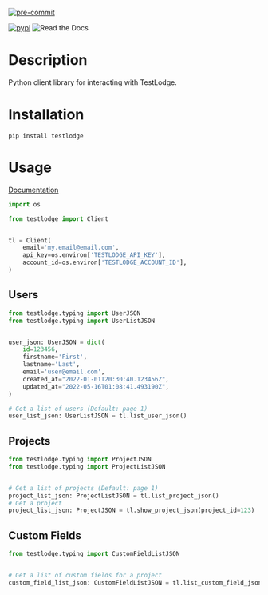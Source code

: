 [![pre-commit](https://img.shields.io/badge/pre--commit-enabled-brightgreen?logo=pre-commit&logoColor=white)](https://github.com/pre-commit/pre-commit)

[![pypi](https://img.shields.io/pypi/v/testlodge?style=plastic)](https://pypi.org/project/testlodge/)
![Read the Docs](https://img.shields.io/readthedocs/testlodge)

# Description

Python client library for interacting with TestLodge.

# Installation

`pip install testlodge`

# Usage

[Documentation](https://img.shields.io/readthedocs/testlodge)

```python
import os

from testlodge import Client


tl = Client(
    email='my.email@email.com',
    api_key=os.environ['TESTLODGE_API_KEY'],
    account_id=os.environ['TESTLODGE_ACCOUNT_ID'],
)
```

## Users

```python
from testlodge.typing import UserJSON
from testlodge.typing import UserListJSON


user_json: UserJSON = dict(
    id=123456,
    firstname='First',
    lastname='Last',
    email='user@email.com',
    created_at="2022-01-01T20:30:40.123456Z",
    updated_at="2022-05-16T01:08:41.493190Z",
)

# Get a list of users (Default: page 1)
user_list_json: UserListJSON = tl.list_user_json()
```

## Projects

```python
from testlodge.typing import ProjectJSON
from testlodge.typing import ProjectListJSON


# Get a list of projects (Default: page 1)
project_list_json: ProjectListJSON = tl.list_project_json()
# Get a project
project_list_json: ProjectJSON = tl.show_project_json(project_id=123)
```

## Custom Fields

```python
from testlodge.typing import CustomFieldListJSON


# Get a list of custom fields for a project
custom_field_list_json: CustomFieldListJSON = tl.list_custom_field_json(project_id=123)
```

